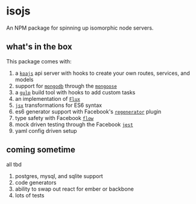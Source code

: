 # isojs
An NPM package for spinning up isomorphic node servers.

## what's in the box
This package comes with:

1. a [`koajs`](http://koajs.com/) api server with hooks to create your own routes, services, and models
2. support for [`mongodb`](http://www.mongodb.org/) through the [`mongoose`](http://mongoosejs.com/)
3. a [`gulp`](http://gulpjs.com/) build tool with hooks to add custom tasks
4. an implementation of [`Flux`](https://facebook.github.io/flux/)
5. [`jsx`](https://www.npmjs.com/package/react-tools) transformations for ES6 syntax
6. es6 generator support with Facebook's [`regenerator`](https://facebook.github.io/regenerator/) plugin
7. type safety with Facebook [`flow`](http://flowtype.org/)
8. mock driven testing through the Facebook [`jest`](https://facebook.github.io/jest/)
9. yaml config driven setup

## coming sometime
all tbd

1. postgres, mysql, and sqlite support
2. code generators
3. ability to swap out react for ember or backbone
4. lots of tests
